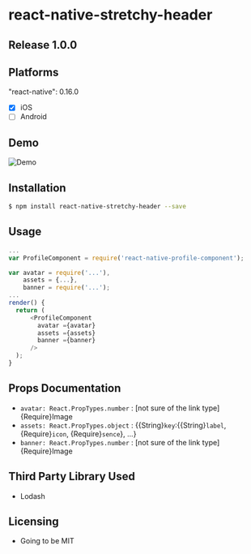 # react-native-stretchy-header

## Release 1.0.0

## Platforms

"react-native": 0.16.0

- [x] iOS
- [ ] Android

## Demo

![Demo](https://s3-ap-southeast-1.amazonaws.com/tony-s3-sandbox/github/100dc-003.gif)

## Installation

```sh
$ npm install react-native-stretchy-header --save
```

## Usage

```js
...
var ProfileComponent = require('react-native-profile-component');

var avatar = require('...'),
    assets = {...},
    banner = require('...');
...
render() {
  return (
      <ProfileComponent
        avatar ={avatar}
        assets ={assets}
        banner ={banner}
      />
  );
}

```

## Props Documentation

- `avatar: React.PropTypes.number` : [not sure of the link type] {Require}Image
- `assets: React.PropTypes.object` : {{String}`key`:{{String}`label`, {Require}`icon`, {Require}`sence`}, ...}
- `banner: React.PropTypes.number` : [not sure of the link type] {Require}Image

## Third Party Library Used

- Lodash

## Licensing

- Going to be MIT

